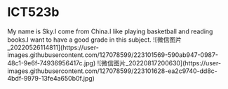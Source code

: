 # ICT523b
<!DOCTYPE html>
<html>
<head>
<title>Page Title</title>
</head>
<body>

<p>My name is Sky.I come from China.I like playing basketball and reading books.I want to have a good grade in this subject.</h1>


</body>
</html>![微信图片_20220526114811](https://user-images.githubusercontent.com/127078599/223101569-590ab947-0987-48c1-9e6f-74936956417c.jpg)
![微信图片_20220817200630](https://user-images.githubusercontent.com/127078599/223101628-ea2c9740-dd8c-4bdf-9979-13fe4a650b0f.jpg)
